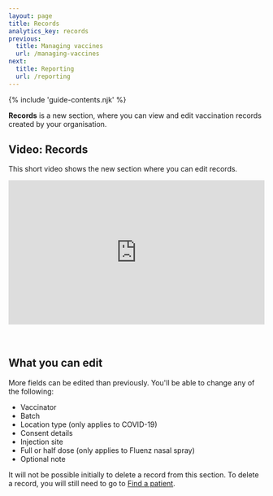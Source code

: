 ```yaml
---
layout: page
title: Records
analytics_key: records
previous:
  title: Managing vaccines
  url: /managing-vaccines
next:
  title: Reporting
  url: /reporting
---
```


{% include 'guide-contents.njk' %}

**Records** is a new section, where you can view and edit vaccination records created by your organisation.  

## Video: Records

This short video shows the new section where you can edit records.

<div style="padding:56.25% 0 0 0;position:relative;"><iframe src="https://player.vimeo.com/video/1126797471?badge=0&amp;autopause=0&amp;player_id=0&amp;app_id=58479" frameborder="0" allow="autoplay; fullscreen; picture-in-picture; clipboard-write; encrypted-media; web-share" referrerpolicy="strict-origin-when-cross-origin" style="position:absolute;top:0;left:0;width:100%;height:100%;" title="View and edit records in the record a vaccination service"></iframe></div><script src="https://player.vimeo.com/api/player.js"></script>
<br>
<br>

## What you can edit

More fields can be edited than previously. You'll be able to change any of the following:   

* Vaccinator
* Batch
* Location type (only applies to COVID-19)
* Consent details
* Injection site
* Full or half dose (only applies to Fluenz nasal spray)
* Optional note 

It will not be possible initially to delete a record from this section. To delete a record, you will still need to go to [Find a patient](https://guide.ravs.england.nhs.uk/finding-a-patient/). 
